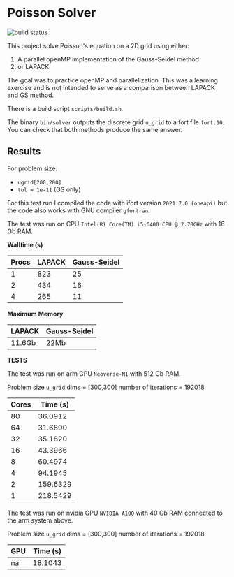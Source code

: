 # Poisson Solver

![build status](https://github.com/TomMelt/openMP-Poisson/actions/workflows/cmake.yaml/badge.svg)

This project solve Poisson's equation on a 2D grid using either:
1. A parallel openMP implementation of the Gauss-Seidel method
2. or LAPACK

The goal was to practice openMP and parallelization. This was a learning exercise and is not intended to serve as a comparison
between LAPACK and GS method.

There is a build script `scripts/build.sh`.

The binary `bin/solver` outputs the discrete grid `u_grid` to a fort file `fort.10`. You can check that both methods produce the
same answer.

## Results

For problem size:
* `ugrid[200,200]`
* `tol = 1e-11` (GS only)

For this test run I compiled the code with ifort version `2021.7.0 (oneapi)` but the code also works with GNU compiler
`gfortran`.

The test was run on CPU `Intel(R) Core(TM) i5-6400 CPU @ 2.70GHz` with 16 Gb RAM.

**Walltime (s)**

Procs | LAPACK | Gauss-Seidel
----- | ------ | ------------
1     | 823    | 25
2     | 434    | 16
4     | 265    | 11

**Maximum Memory**

LAPACK | Gauss-Seidel
------ | ------------
11.6Gb | 22Mb

**TESTS**

The test was run on arm CPU `Neoverse-N1` with 512 Gb RAM.

Problem size `u_grid` dims = [300,300]
number of iterations =       192018

Cores | Time (s)
------|---------
   80 |  36.0912
   64 |  31.6890
   32 |  35.1820
   16 |  43.3966
   8  |  60.4974
   4  |  94.1945
   2  | 159.6329
   1  | 218.5429

The test was run on nvidia GPU `NVIDIA A100` with 40 Gb RAM connected to the arm system above.

Problem size `u_grid` dims = [300,300]
number of iterations =       192018

GPU   | Time (s)
------|---------
 na   |  18.1043
